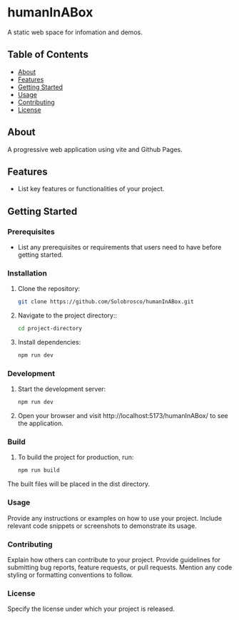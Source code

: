 # humanInABox

A static web space for infomation and demos.

## Table of Contents

- [About](#about)
- [Features](#features)
- [Getting Started](#getting-started)
- [Usage](#usage)
- [Contributing](#contributing)
- [License](#license)

## About

A progressive web application using vite and Github Pages.

## Features

- List key features or functionalities of your project.

## Getting Started

### Prerequisites

- List any prerequisites or requirements that users need to have before getting started.

### Installation

1. Clone the repository:

   ```bash
   git clone https://github.com/Solobrosco/humanInABox.git

2. Navigate to the project directory::

   ```bash
   cd project-directory

3. Install dependencies:

   ```bash
   npm run dev

### Development

1. Start the development server:

   ```bash
   npm run dev

2. Open your browser and visit http://localhost:5173/humanInABox/ to see the application.

### Build

1. To build the project for production, run:

   ```bash
   npm run build

The built files will be placed in the dist directory.

### Usage

Provide any instructions or examples on how to use your project. Include relevant code snippets or screenshots to demonstrate its usage.

### Contributing

Explain how others can contribute to your project. Provide guidelines for submitting bug reports, feature requests, or pull requests. Mention any code styling or formatting conventions to follow.

### License

Specify the license under which your project is released.

<!-- template from chatGPT -->
